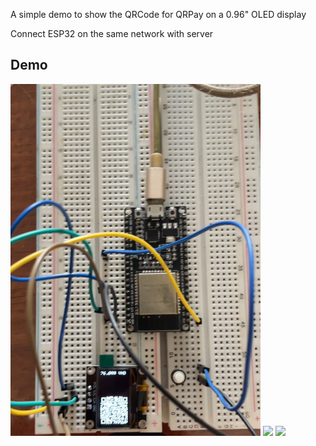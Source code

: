 A simple demo to show the QRCode for QRPay on a 0.96" OLED display

Connect ESP32 on the same network with server

## Demo

<img src="./images/IMG_3003.jpeg" height="auto" width="400">

<img src="./images/1715216756.gif" height="auto" width="400" style="margin-top: 40px;">

<img src="./images/17152167562.gif" height="auto" width="400" style="margin-top: 40px;">